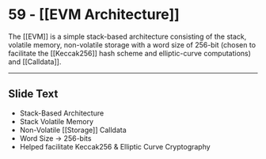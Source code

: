 # 59 - [[EVM Architecture]]

The [[EVM]] is a simple stack-based architecture consisting of the stack, volatile memory, non-volatile storage with a word size of 256-bit (chosen to facilitate the [[Keccak256]] hash scheme and elliptic-curve computations) and [[Calldata]].

---
## Slide Text
- Stack-Based Architecture
- Stack Volatile Memory
- Non-Volatile [[Storage]] Calldata
- Word Size -> 256-bits
- Helped facilitate Keccak256 & Elliptic Curve Cryptography 

